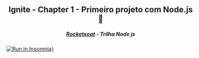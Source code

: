 <h2 align="center">Ignite - Chapter 1 - Primeiro projeto com Node.js 🚀</h2>
<h5 align="center"><a href="https://rocketseat.com.br/" >Rocketseat</a> - Trilha Node js</h5>

[![Run in Insomnia}](https://insomnia.rest/images/run.svg)](https://insomnia.rest/run/?label=FinApi&uri=https%3A%2F%2Fgithub.com%2Ffnoquiq%2Fignite1-chapter1-finApi%2Fblob%2Fmain%2Finsomnia.json)